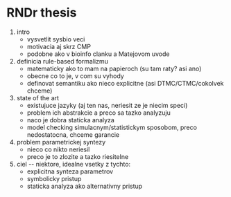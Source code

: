 # RNDr thesis

1. intro
   - vysvetlit sysbio veci
   - motivacia aj skrz CMP
   - podobne ako v bioinfo clanku a Matejovom uvode
2. definicia rule-based formalizmu
   - matematicky ako to mam na papieroch (su tam raty? asi ano)
   - obecne co to je, v com su vyhody
   - definovat semantiku ako nieco explicitne (asi DTMC/CTMC/cokolvek chceme)
3. state of the art
   - existujuce jazyky (aj ten nas, neriesit ze je niecim speci)
   - problem ich abstrakcie a preco sa tazko analyzuju
   - naco je dobra staticka analyza
   - model checking simulacnym/statistickym sposobom, preco nedostatocna, chceme garancie
4. problem parametrickej syntezy
   - nieco co nikto neriesil
   - preco je to zlozite a tazko riesitelne
5. ciel -- niektore, idealne vsetky z tychto:
   - explicitna synteza parametrov
   - symbolicky pristup
   - staticka analyza ako alternativny pristup